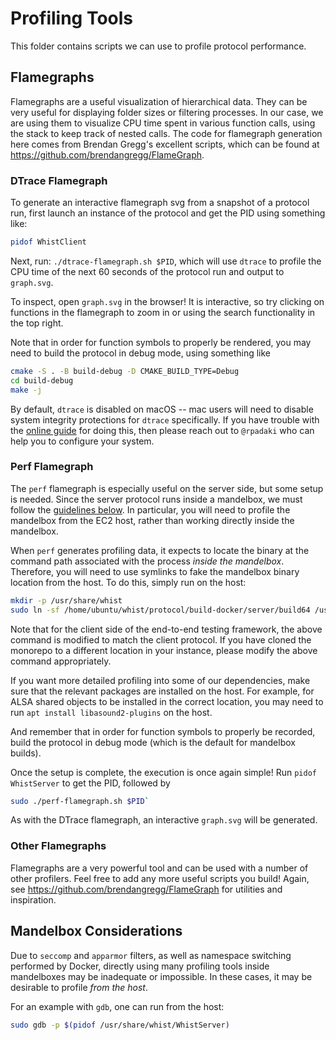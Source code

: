 # Profiling Tools

This folder contains scripts we can use to profile protocol performance.

## Flamegraphs

Flamegraphs are a useful visualization of hierarchical data. They can be very useful for displaying folder sizes or filtering processes. In our case, we are using them to visualize CPU time spent in various function calls, using the stack to keep track of nested calls. The code for flamegraph generation here comes from Brendan Gregg's excellent scripts, which can be found at https://github.com/brendangregg/FlameGraph.

### DTrace Flamegraph

To generate an interactive flamegraph svg from a snapshot of a protocol run, first launch an instance of the protocol and get the PID using something like:

```bash
pidof WhistClient
```

Next, run: `./dtrace-flamegraph.sh $PID`, which will use `dtrace` to profile the CPU time of the next 60 seconds of the protocol run and output to `graph.svg`.

To inspect, open `graph.svg` in the browser! It is interactive, so try clicking on functions in the flamegraph to zoom in or using the search functionality in the top right.

Note that in order for function symbols to properly be rendered, you may need to build the protocol in debug mode, using something like

```bash
cmake -S . -B build-debug -D CMAKE_BUILD_TYPE=Debug
cd build-debug
make -j
```

By default, `dtrace` is disabled on macOS -- mac users will need to disable system integrity protections for `dtrace` specifically. If you have trouble with the [online guide](https://poweruser.blog/using-dtrace-with-sip-enabled-3826a352e64bj) for doing this, then please reach out to `@rpadaki` who can help you to configure your system.

### Perf Flamegraph

The `perf` flamegraph is especially useful on the server side, but some setup is needed. Since the server protocol runs inside a mandelbox, we must follow the [guidelines below](#mandelbox-considerations). In particular, you will need to profile the mandelbox from the EC2 host, rather than working directly inside the mandelbox.

When `perf` generates profiling data, it expects to locate the binary at the command path associated with the process _inside the mandelbox_. Therefore, you will need to use symlinks to fake the mandelbox binary location from the host. To do this, simply run on the host:

```bash
mkdir -p /usr/share/whist
sudo ln -sf /home/ubuntu/whist/protocol/build-docker/server/build64 /usr/share/whist
```

Note that for the client side of the end-to-end testing framework, the above command is modified to match the client protocol. If you have cloned the monorepo to a different location in your instance, please modify the above command appropriately.

If you want more detailed profiling into some of our dependencies, make sure that the relevant packages are installed on the host. For example, for ALSA shared objects to be installed in the correct location, you may need to run `apt install libasound2-plugins` on the host.

And remember that in order for function symbols to properly be recorded, build the protocol in debug mode (which is the default for mandelbox builds).

Once the setup is complete, the execution is once again simple! Run `pidof WhistServer` to get the PID, followed by

```bash
sudo ./perf-flamegraph.sh $PID`
```

As with the DTrace flamegraph, an interactive `graph.svg` will be generated.

### Other Flamegraphs

Flamegraphs are a very powerful tool and can be used with a number of other profilers. Feel free to add any more useful scripts you build! Again, see https://github.com/brendangregg/FlameGraph for utilities and inspiration.

## Mandelbox Considerations

Due to `seccomp` and `apparmor` filters, as well as namespace switching performed by Docker, directly using many profiling tools inside mandelboxes may be inadequate or impossible. In these cases, it may be desirable to profile _from the host_.

For an example with `gdb`, one can run from the host:

```bash
sudo gdb -p $(pidof /usr/share/whist/WhistServer)
```
